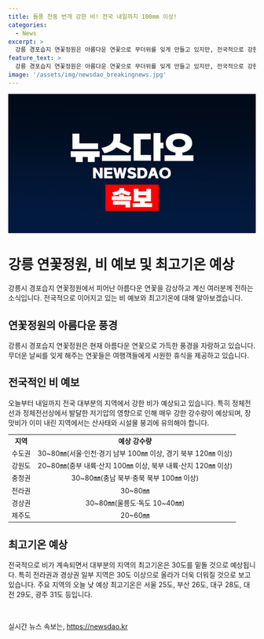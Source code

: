 ```yaml
---
title: 돌풍 천둥 번개 강한 비! 전국 내일까지 100mm 이상!
categories:
  - News
excerpt: >
  강릉 경포습지 연꽃정원은 아름다운 연꽃으로 무더위를 잊게 만들고 있지만, 전국적으로 강한 비가 예상되는 가운데, 기상청은 산사태와 시설물 붕괴에 대해 경고하고 있다. 수도권, 강원도, 충청권, 전라권, 경상권, 제주도 등 전국 대부분 지역에서 3일까지 강수량이 늘어나면서, 낮 기온은 30도를 밑돌 것으로 예상되지만, 전라권과 경상권에서는 30도 이상의 더위가 예상되며, 밤에는 열대야가 나타날 것으로 전망되고 있다.
feature_text: >
  강릉 경포습지 연꽃정원은 아름다운 연꽃으로 무더위를 잊게 만들고 있지만, 전국적으로 강한 비가 예상되는 가운데, 기상청은 산사태와 시설물 붕괴에 대해 경고하고 있다. 수도권, 강원도, 충청권, 전라권, 경상권, 제주도 등 전국 대부분 지역에서 3일까지 강수량이 늘어나면서, 낮 기온은 30도를 밑돌 것으로 예상되지만, 전라권과 경상권에서는 30도 이상의 더위가 예상되며, 밤에는 열대야가 나타날 것으로 전망되고 있다.
image: '/assets/img/newsdao_breakingnews.jpg'
---
```


<p><img src="/assets/img/newsdao_breakingnews.jpg" alt="cryptoinkorea 속보" /></p>

<h1>강릉 연꽃정원, 비 예보 및 최고기온 예상</h1>

<p data-ke-size="size16">강릉시 경포습지 연꽃정원에서 피어난 아름다운 연꽃을 감상하고 계신 여러분께 전하는 소식입니다. 전국적으로 이어지고 있는 비 예보와 최고기온에 대해 알아보겠습니다.</p>

<h2 data-ke-size="size26">연꽃정원의 아름다운 풍경</h2>

<p data-ke-size="size16">강릉시 경포습지 연꽃정원은 현재 아름다운 연꽃으로 가득한 풍경을 자랑하고 있습니다. 무더운 날씨를 잊게 해주는 연꽃들은 여행객들에게 시원한 휴식을 제공하고 있습니다.</p>

<h2 data-ke-size="size26">전국적인 비 예보</h2>

<p data-ke-size="size16">오늘부터 내일까지 전국 대부분의 지역에서 강한 비가 예상되고 있습니다. 특히 정체전선과 정체전선상에서 발달한 저기압의 영향으로 인해 매우 강한 강수량이 예상되며, 장맛비가 이미 내린 지역에서는 산사태와 시설물 붕괴에 유의해야 합니다.</p>

<table>
    <tr>
        <td style="text-align: center; height: 17px;"><b>지역</b></td>
        <td style="text-align: center; height: 17px;"><b>예상 강수량</b></td>
    </tr>
    <tr>
        <td style="text-align: center; height: 17px;">수도권</td>
        <td style="text-align: center; height: 17px;">30~80㎜(서울·인천·경기 남부 100㎜ 이상, 경기 북부 120㎜ 이상)</td>
    </tr>
    <tr>
        <td style="text-align: center; height: 17px;">강원도</td>
        <td style="text-align: center; height: 17px;">20~80㎜(중부 내륙·산지 100㎜ 이상, 북부 내륙·산지 120㎜ 이상)</td>
    </tr>
    <tr>
        <td style="text-align: center; height: 17px;">충청권</td>
        <td style="text-align: center; height: 17px;">30~80㎜(충남 북부·충북 북부 100㎜ 이상)</td>
    </tr>
    <tr>
        <td style="text-align: center; height: 17px;">전라권</td>
        <td style="text-align: center; height: 17px;">30~80㎜</td>
    </tr>
    <tr>
        <td style="text-align: center; height: 17px;">경상권</td>
        <td style="text-align: center; height: 17px;">30~80㎜(울릉도·독도 10~40㎜)</td>
    </tr>
    <tr>
        <td style="text-align: center; height: 17px;">제주도</td>
        <td style="text-align: center; height: 17px;">20~60㎜</td>
    </tr>
</table>

<h2 data-ke-size="size26">최고기온 예상</h2>

<p data-ke-size="size16">전국적으로 비가 계속되면서 대부분의 지역의 최고기온은 30도를 밑돌 것으로 예상됩니다. 특히 전라권과 경상권 일부 지역은 30도 이상으로 올라가 더욱 더워질 것으로 보고 있습니다. 주요 지역의 오늘 낮 예상 최고기온은 서울 25도, 부산 26도, 대구 28도, 대전 29도, 광주 31도 등입니다.</p>

<p data-ke-size="size16">&nbsp;</p>
실시간 뉴스 속보는, <a href="https://newsdao.kr" rel="dofollow">https://newsdao.kr</a>


